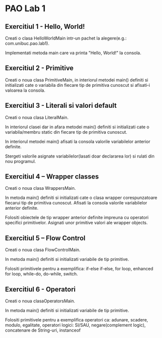 # PAO Lab 1


## Exercitiul 1 - Hello, World!

Creati o clasa HelloWorldMain intr-un pachet la alegere(e.g.: com.unibuc.pao.lab1).

Implementati metoda main care va printa "Hello, World!" la consola.

## Exercitiul 2 - Primitive

Creati o noua clasa PrimitiveMain, in interiorul metodei main() definiti si initializati cate o variabila din fiecare tip
de primitiva cunoscut si afisati-i valoarea la consola.

## Exercitiul 3 - Literali si valori default

Creati o noua clasa LiteralMain.

In interiorul clasei dar in afara metodei main() definiti si initializati cate o variabila/membru static din fiecare tip de primitiva cunoscut.

In interiorul metodei main() afisati la consola valorile variabilelor anterior definite.

Stergeti valorile asignate variabilelor(lasati doar declararea lor) si rulati din nou programul.

## Exercitiul 4 – Wrapper classes

Creati o noua clasa WrappersMain.

In metoda main() definiti si initializati cate o clasa wrapper corespunzatoare fiecarui tip de primitiva cunoscut.
Afisati la consola valorile variabilelor anterior definite.

Folositi obiectele de tip wrapper anterior definite impreuna cu operatori specifici primitivelor. Asignati unor primitive valori ale wrapper objects.


## Exercitiul 5 – Flow Control

Creati o noua clasa FlowControlMain.

In metoda main() definiti si initializati variabile de tip primitive.

Folositi primitivele pentru a exemplifica: if-else if-else, for loop, enhanced for loop, while-do, do-while, switch.

## Exercitiul 6 - Operatori

Creati o noua clasaOperatorsMain.

In metoda main() definiti si initializati variabile de tip primitive.

Folositi primitivele pentru a exemplifica operatori ca: adunare, scadere, modulo, egalitate, operatori logici: SI/SAU, 
negare(complement logic), concatenare de String-uri, instanceof
